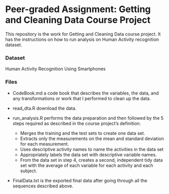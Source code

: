  # Peer-graded Assignment: Getting and Cleaning Data Course Project

This repository is the work for Getting and Cleaning Data course project. It has the instructions on how to run analysis on Human Activity recognition dataset.

 ### Dataset

Human Activity Recognition Using Smartphones

 ### Files

- CodeBook.md a code book that describes the variables, the data, and any transformations or work that I performed to clean up the data.

- read_dta.R download the data.

- run_analysis.R performs the data preparation and then followed by the 5 steps required as described in the course project’s definition:
  
  - Merges the training and the test sets to create one data set.
  - Extracts only the measurements on the mean and standard deviation for each measurement.
  - Uses descriptive activity names to name the activities in the data set
  - Appropriately labels the data set with descriptive variable names.
  - From the data set in step 4, creates a second, independent tidy data set with the average of each variable for each activity and each subject.

- FinalData.txt is the exported final data after going through all the sequences described above.


